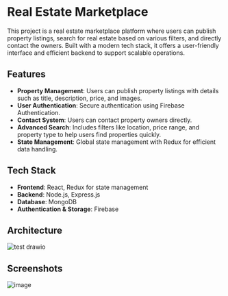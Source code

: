 # Real Estate Marketplace

This project is a real estate marketplace platform where users can publish property listings, search for real estate based on various filters, and directly contact the owners. Built with a modern tech stack, it offers a user-friendly interface and efficient backend to support scalable operations.

## Features

- **Property Management**: Users can publish property listings with details such as title, description, price, and images.
- **User Authentication**: Secure authentication using Firebase Authentication.
- **Contact System**: Users can contact property owners directly.
- **Advanced Search**: Includes filters like location, price range, and property type to help users find properties quickly.
- **State Management**: Global state management with Redux for efficient data handling.

## Tech Stack

- **Frontend**: React, Redux for state management
- **Backend**: Node.js, Express.js
- **Database**: MongoDB
- **Authentication & Storage**: Firebase

## Architecture
![test drawio](https://github.com/user-attachments/assets/99b64e73-725f-4cc2-abf7-43f6ae81fa28)

## Screenshots
![image](https://github.com/user-attachments/assets/a3d5fa72-1970-486d-b945-fef1f95db9d2)
